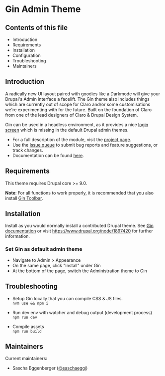 # Gin Admin Theme

## Contents of this file

 - Introduction
 - Requirements
 - Installation
 - Configuration
 - Troubleshooting
 - Maintainers
## Introduction

A radically new UI layout paired with goodies like a Darkmode will give your
Drupal's Admin interface a facelift. The Gin theme also includes things which
are currently out of scope for Claro and/or some customisations we're
experimenting with for the future. Built on the foundation of Claro from one
of the lead designers of Claro & Drupal Design System.

Gin can be used in a headless environment, as it provides a nice [login screen](https://drupal.org/project/gin_login) which is missing in the default Drupal admin themes.

- For a full description of the module, visit the [project page](https://www.drupal.org/project/gin).
- Use the [Issue queue](https://www.drupal.org/project/issues/gin) to submit bug reports and feature suggestions, or track changes.
- Documentation can be found [here](https://www.drupal.org/docs/contributed-themes/gin-admin-theme).
## Requirements

This theme requires Drupal core >= 9.0.

**Note**: For all functions to work properly, it is recommended that you also install [Gin Toolbar](https://drupal.org/project/gin_toolbar).

## Installation

Install as you would normally install a contributed Drupal theme. See [Gin documentation](https://www.drupal.org/drupalorg/docs/content/gin-admin-theme/installation-and-configuration) or visit https://www.drupal.org/node/1897420 for further information.

### Set Gin as default admin theme

 - Navigate to Admin > Appearance
 - On the same page, click "Install" under Gin
 - At the bottom of the page, switch the Administration theme to Gin

## Troubleshooting

- Setup Gin locally that you can compile CSS & JS files.\
`nvm use && npm i`

- Run dev env with watcher and debug output (development process)\
`npm run dev`

- Compile assets\
`npm run build`

## Maintainers

Current maintainers:
- Sascha Eggenberger ([@saschaeggi](https://www.drupal.org/u/saschaeggi))
